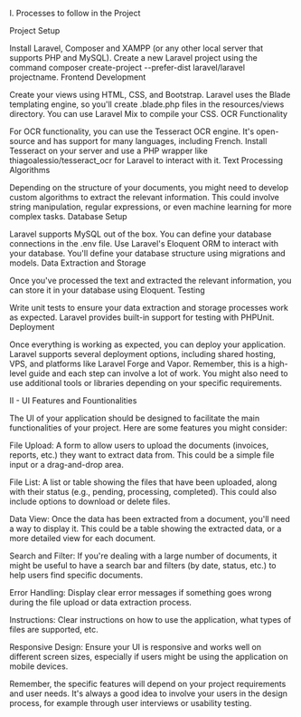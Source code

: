 I. Processes to follow in the Project

Project Setup

Install Laravel, Composer and XAMPP (or any other local server that supports PHP and MySQL).
Create a new Laravel project using the command composer create-project --prefer-dist laravel/laravel projectname.
Frontend Development

Create your views using HTML, CSS, and Bootstrap. Laravel uses the Blade templating engine, so you'll create .blade.php files in the resources/views directory.
You can use Laravel Mix to compile your CSS.
OCR Functionality

For OCR functionality, you can use the Tesseract OCR engine. It's open-source and has support for many languages, including French.
Install Tesseract on your server and use a PHP wrapper like thiagoalessio/tesseract_ocr for Laravel to interact with it.
Text Processing Algorithms

Depending on the structure of your documents, you might need to develop custom algorithms to extract the relevant information. This could involve string manipulation, regular expressions, or even machine learning for more complex tasks.
Database Setup

Laravel supports MySQL out of the box. You can define your database connections in the .env file.
Use Laravel's Eloquent ORM to interact with your database. You'll define your database structure using migrations and models.
Data Extraction and Storage

Once you've processed the text and extracted the relevant information, you can store it in your database using Eloquent.
Testing

Write unit tests to ensure your data extraction and storage processes work as expected. Laravel provides built-in support for testing with PHPUnit.
Deployment

Once everything is working as expected, you can deploy your application. Laravel supports several deployment options, including shared hosting, VPS, and platforms like Laravel Forge and Vapor.
Remember, this is a high-level guide and each step can involve a lot of work. You might also need to use additional tools or libraries depending on your specific requirements.

II - UI Features and Fountionalities

The UI of your application should be designed to facilitate the main functionalities of your project. Here are some features you might consider:

File Upload: A form to allow users to upload the documents (invoices, reports, etc.) they want to extract data from. This could be a simple file input or a drag-and-drop area.

File List: A list or table showing the files that have been uploaded, along with their status (e.g., pending, processing, completed). This could also include options to download or delete files.

Data View: Once the data has been extracted from a document, you'll need a way to display it. This could be a table showing the extracted data, or a more detailed view for each document.

Search and Filter: If you're dealing with a large number of documents, it might be useful to have a search bar and filters (by date, status, etc.) to help users find specific documents.

Error Handling: Display clear error messages if something goes wrong during the file upload or data extraction process.

Instructions: Clear instructions on how to use the application, what types of files are supported, etc.

Responsive Design: Ensure your UI is responsive and works well on different screen sizes, especially if users might be using the application on mobile devices.

Remember, the specific features will depend on your project requirements and user needs. It's always a good idea to involve your users in the design process, for example through user interviews or usability testing.
